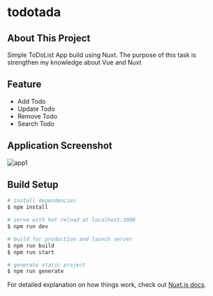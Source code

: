 # todotada

## About This Project

Simple ToDoList App build using Nuxt.
The purpose of this task is strengthen my knowledge about Vue and Nuxt

## Feature

- Add Todo
- Update Todo
- Remove Todo
- Search Todo

## Application Screenshot

![app1](https://ibb.co/TbMS3cN)

## Build Setup

```bash
# install dependencies
$ npm install

# serve with hot reload at localhost:3000
$ npm run dev

# build for production and launch server
$ npm run build
$ npm run start

# generate static project
$ npm run generate
```

For detailed explanation on how things work, check out [Nuxt.js docs](https://nuxtjs.org).

